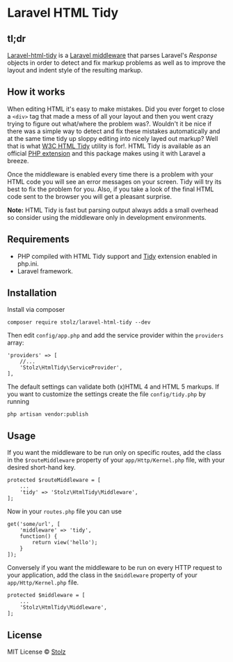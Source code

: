 # Laravel HTML Tidy

## tl;dr
[Laravel-html-tidy](https://github.com/Stolz/laravel-html-tidy) is a [Laravel middleware](http://laravel.com/docs/master/middleware) that parses Laravel's *Response* objects in order to detect and fix markup problems as well as to improve the layout and indent style of the resulting markup.

## How it works

When editing HTML it's easy to make mistakes. Did you ever forget to close a `<div>` tag that made a mess of all your layout and then you went crazy trying to figure out what/where the problem was?. Wouldn't it be nice if there was a simple way to detect and fix these mistakes automatically and at the same time tidy up sloppy editing into nicely layed out markup? Well that is what [W3C HTML Tidy](http://www.w3.org/People/Raggett/tidy/) utility is for!. HTML Tidy is available as an official [PHP extension](http://www.php.net/manual/en/book.tidy.php) and this package makes using it with Laravel a breeze.

Once the middleware is enabled every time there is a problem with your HTML code you will see an error messages on your screen. Tidy will try its best to fix the problem for you. Also, if you take a look of the final HTML code sent to the browser you will get a pleasant surprise.

**Note:** HTML Tidy is fast but parsing output always adds a small overhead so consider using the middleware only in development environments.

## Requirements

- PHP compiled with HTML Tidy support and [Tidy](http://php.net/manual/en/book.tidy.php) extension enabled in php.ini.
- Laravel framework.

## Installation

Install via composer

	composer require stolz/laravel-html-tidy --dev

Then edit `config/app.php` and add the service provider within the `providers` array:

	'providers' => [
		//...
		'Stolz\HtmlTidy\ServiceProvider',
	],

The default settings can validate both (x)HTML 4 and HTML 5 markups. If you want to customize the settings create the file `config/tidy.php` by running

	php artisan vendor:publish

## Usage

If you want the middleware to be run only on specific routes, add the class in the `$routeMiddleware` property of your `app/Http/Kernel.php` file, with your desired short-hand key.

	protected $routeMiddleware = [
		...
		'tidy' => 'Stolz\HtmlTidy\Middleware',
	];

Now in your `routes.php` file you can use

	get('some/url', [
		'middleware' => 'tidy',
		function() {
			return view('hello');
		}
	]);

Conversely if you want the middleware to be run on every HTTP request to your application, add the class in the `$middleware` property of your `app/Http/Kernel.php` file.

	protected $middleware = [
		...
		'Stolz\HtmlTidy\Middleware',
	];

## License

MIT License
© [Stolz](https://github.com/Stolz)
